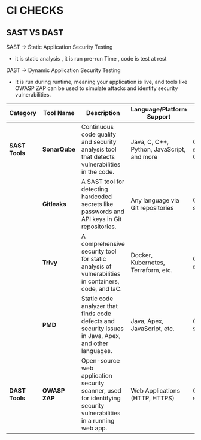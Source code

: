 # CI CHECKS

## SAST VS DAST

SAST -> Static Application Security Testing
-  it is static analysis , it is run pre-run Time , code is test at rest 


DAST -> Dynamic Application Security Testing
- It is run during runtime, meaning your application is live, and tools like OWASP ZAP can be used to simulate attacks and identify security vulnerabilities.



| **Category**  | **Tool Name**          | **Description**                                                                                     | **Language/Platform Support**                 | **License**             |
|---------------|------------------------|-----------------------------------------------------------------------------------------------------|-----------------------------------------------|-------------------------|
| **SAST Tools**| **SonarQube**           | Continuous code quality and security analysis tool that detects vulnerabilities in the code.         | Java, C, C++, Python, JavaScript, and more    | Open-source & Commercial |
|               | **Gitleaks**            | A SAST tool for detecting hardcoded secrets like passwords and API keys in Git repositories.         | Any language via Git repositories             | Open-source              |
|               | **Trivy**               | A comprehensive security tool for static analysis of vulnerabilities in containers, code, and IaC.   | Docker, Kubernetes, Terraform, etc.           | Open-source              |
|               | **PMD**                 | Static code analyzer that finds code defects and security issues in Java, Apex, and other languages. | Java, Apex, JavaScript, etc.                 | Open-source              |
| **DAST Tools**| **OWASP ZAP**           | Open-source web application security scanner, used for identifying security vulnerabilities in a running web app. | Web Applications (HTTP, HTTPS)               | Open-source    |    

